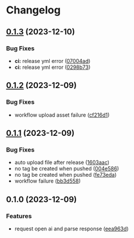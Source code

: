 # Changelog

## [0.1.3](https://github.com/AchanYao/copilot-cli/compare/v0.1.2...v0.1.3) (2023-12-10)


### Bug Fixes

* **ci:** release yml error ([07004ad](https://github.com/AchanYao/copilot-cli/commit/07004ad6b185ce2e9eca19d0e4128b3c980cf89a))
* **ci:** release yml error ([0298b73](https://github.com/AchanYao/copilot-cli/commit/0298b731c01370bf2ea4d53fd1ed3ef2cb4fc7f3))

## [0.1.2](https://github.com/AchanYao/copilot-cli/compare/v0.1.1...v0.1.2) (2023-12-09)


### Bug Fixes

* workflow upload asset failure ([cf216d1](https://github.com/AchanYao/copilot-cli/commit/cf216d106cf39f98417a5352881d6ce22cf201aa))

## [0.1.1](https://github.com/AchanYao/copilot-cli/compare/v0.1.0...v0.1.1) (2023-12-09)


### Bug Fixes

* auto upload file after release ([1603aac](https://github.com/AchanYao/copilot-cli/commit/1603aac4e3f868fb0d51542dc3c9fae16eabac38))
* no tag be created when pushed ([004e586](https://github.com/AchanYao/copilot-cli/commit/004e586f2f766e07d473a43f8005192d11826fef))
* no tag be created when pushed ([fe73eda](https://github.com/AchanYao/copilot-cli/commit/fe73edad81264f81acf3cb56eab1974a393c647f))
* workflow failure ([bb3d558](https://github.com/AchanYao/copilot-cli/commit/bb3d5584f468ab56f98f4e771c6f085cb9b4f0b0))

## 0.1.0 (2023-12-09)


### Features

* request open ai and parse response ([eea963d](https://github.com/AchanYao/copilot-cli/commit/eea963df898ebce0f8f6dd7de17e1c5a38c6651e))
